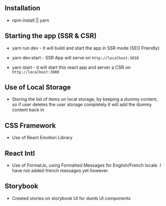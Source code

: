 ## Installation
- npm install || yarn

## Starting the app (SSR & CSR)
- yarn run dev - It will build and start the app in SSR mode (SEO Friendly)
- yarn dev:start - SSR App will serve on `http://localhost:3010`

- yarn start - it will start this react app and server a CSR on `http://localhost:3000`

## Use of Local Storage
- Storing the list of items on local storage, by keeping a dummy content, so if user deletes the user storage completely it will add the dummy content back in

## CSS Framework
- Use of React Emotion Library

## React Intl
- Use of FormatJs, using Formatted Messages for English/French locale. I have not added french messages yet however.

## Storybook
- Created stories on storybook UI for dumb UI components

